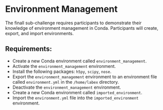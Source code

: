 # Environment Management

The finall sub-challenge requires participants to demonstrate their knowledge of environment management in Conda. Participants will create, export, and import environments.

## Requirements:

- Create a new Conda environment called `environment_management`.
- Activate the `environment_management` environment.
- Install the following packages: `h5py`, `scipy`, `nose`.
- Export the `environment_management` environment to an environment file called `environment.yml` in the `/home/labex` directory.
- Deactivate the `environment_management` environment.
- Create a new Conda environment called `imported_environment`.
- Import the `environment.yml` file into the `imported_environment` environment.